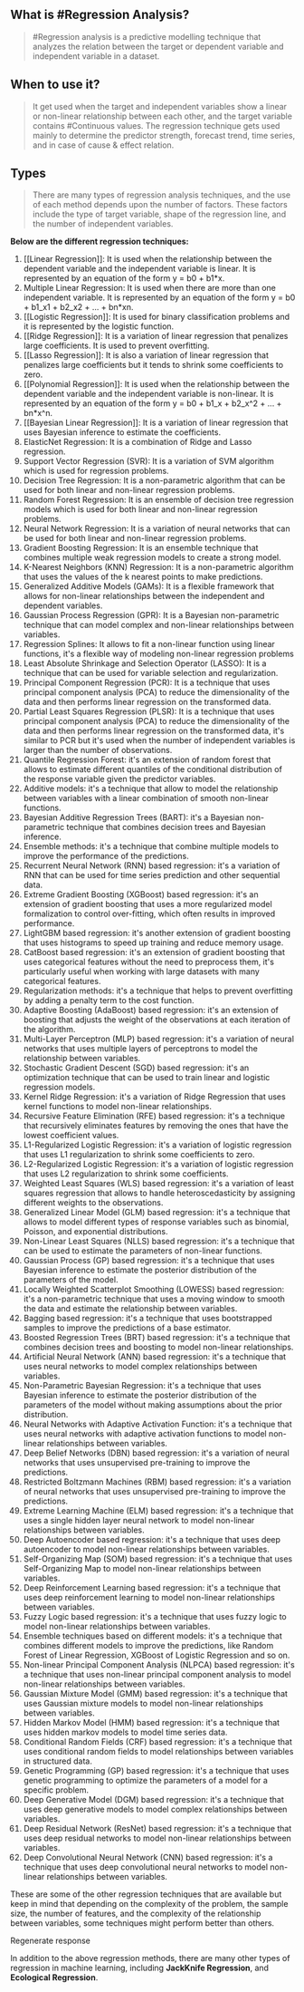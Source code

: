 ## What is #Regression Analysis?

> #Regression analysis is a predictive modelling technique that analyzes the relation between the target or dependent variable and independent variable in a dataset.

## When to use it?

> It get used when the target and independent variables show a linear or non-linear relationship between each other, and the target variable contains #Continuous values. The regression technique gets used mainly to determine the predictor strength, forecast trend, time series, and in case of cause & effect relation.

## Types

>There are many types of regression analysis techniques, and the use of each method depends upon the number of factors. These factors include the type of target variable, shape of the regression line, and the number of independent variables. 

**Below are the different regression techniques:**

1.  [[Linear Regression]]: It is used when the relationship between the dependent variable and the independent variable is linear. It is represented by an equation of the form 
   y = b0 + b1*x.
2. Multiple Linear Regression: It is used when there are more than one independent variable. It is represented by an equation of the form y = b0 + b1_x1 + b2_x2 + ... + bn*xn.
3. [[Logistic Regression]]: It is used for binary classification problems and it is represented by the logistic function.
4. [[Ridge Regression]]: It is a variation of linear regression that penalizes large coefficients. It is used to prevent overfitting.
5.  [[Lasso Regression]]: It is also a variation of linear regression that penalizes large coefficients but it tends to shrink some coefficients to zero.
6.  [[Polynomial Regression]]: It is used when the relationship between the dependent variable and the independent variable is non-linear. It is represented by an equation of the form y = b0 + b1_x + b2_x^2 + ... + bn*x^n.
7.  [[Bayesian Linear Regression]]: It is a variation of linear regression that uses Bayesian inference to estimate the coefficients.
8. ElasticNet Regression: It is a combination of Ridge and Lasso regression.
9. Support Vector Regression (SVR): It is a variation of SVM algorithm which is used for regression problems.
10. Decision Tree Regression: It is a non-parametric algorithm that can be used for both linear and non-linear regression problems.
11. Random Forest Regression: It is an ensemble of decision tree regression models which is used for both linear and non-linear regression problems.
12. Neural Network Regression: It is a variation of neural networks that can be used for both linear and non-linear regression problems.
13. Gradient Boosting Regression: It is an ensemble technique that combines multiple weak regression models to create a strong model.
14. K-Nearest Neighbors (KNN) Regression: It is a non-parametric algorithm that uses the values of the k nearest points to make predictions.
15. Generalized Additive Models (GAMs): It is a flexible framework that allows for non-linear relationships between the independent and dependent variables.
16. Gaussian Process Regression (GPR): It is a Bayesian non-parametric technique that can model complex and non-linear relationships between variables.
17. Regression Splines: It allows to fit a non-linear function using linear functions, it's a flexible way of modeling non-linear regression problems
18. Least Absolute Shrinkage and Selection Operator (LASSO): It is a technique that can be used for variable selection and regularization.
19. Principal Component Regression (PCR): It is a technique that uses principal component analysis (PCA) to reduce the dimensionality of the data and then performs linear regression on the transformed data.
20. Partial Least Squares Regression (PLSR): It is a technique that uses principal component analysis (PCA) to reduce the dimensionality of the data and then performs linear regression on the transformed data, it's similar to PCR but it's used when the number of independent variables is larger than the number of observations.
21. Quantile Regression Forest: it's an extension of random forest that allows to estimate different quantiles of the conditional distribution of the response variable given the predictor variables.
22. Additive models: it's a technique that allow to model the relationship between variables with a linear combination of smooth non-linear functions.
23. Bayesian Additive Regression Trees (BART): it's a Bayesian non-parametric technique that combines decision trees and Bayesian inference.
25. Ensemble methods: it's a technique that combine multiple models to improve the performance of the predictions.
26. Recurrent Neural Network (RNN) based regression: it's a variation of RNN that can be used for time series prediction and other sequential data.
27. Extreme Gradient Boosting (XGBoost) based regression: it's an extension of gradient boosting that uses a more regularized model formalization to control over-fitting, which often results in improved performance.
28. LightGBM based regression: it's another extension of gradient boosting that uses histograms to speed up training and reduce memory usage.
29. CatBoost based regression: it's an extension of gradient boosting that uses categorical features without the need to preprocess them, it's particularly useful when working with large datasets with many categorical features.
30. Regularization methods: it's a technique that helps to prevent overfitting by adding a penalty term to the cost function.
31. Adaptive Boosting (AdaBoost) based regression: it's an extension of boosting that adjusts the weight of the observations at each iteration of the algorithm.
32. Multi-Layer Perceptron (MLP) based regression: it's a variation of neural networks that uses multiple layers of perceptrons to model the relationship between variables.
33. Stochastic Gradient Descent (SGD) based regression: it's an optimization technique that can be used to train linear and logistic regression models.
34. Kernel Ridge Regression: it's a variation of Ridge Regression that uses kernel functions to model non-linear relationships.
35. Recursive Feature Elimination (RFE) based regression: it's a technique that recursively eliminates features by removing the ones that have the lowest coefficient values.
36. L1-Regularized Logistic Regression: it's a variation of logistic regression that uses L1 regularization to shrink some coefficients to zero.
37. L2-Regularized Logistic Regression: it's a variation of logistic regression that uses L2 regularization to shrink some coefficients.
38. Weighted Least Squares (WLS) based regression: it's a variation of least squares regression that allows to handle heteroscedasticity by assigning different weights to the observations.
39. Generalized Linear Model (GLM) based regression: it's a technique that allows to model different types of response variables such as binomial, Poisson, and exponential distributions.
40. Non-Linear Least Squares (NLLS) based regression: it's a technique that can be used to estimate the parameters of non-linear functions.
41. Gaussian Process (GP) based regression: it's a technique that uses Bayesian inference to estimate the posterior distribution of the parameters of the model.
42. Locally Weighted Scatterplot Smoothing (LOWESS) based regression: it's a non-parametric technique that uses a moving window to smooth the data and estimate the relationship between variables.
43. Bagging based regression: it's a technique that uses bootstrapped samples to improve the predictions of a base estimator.
44. Boosted Regression Trees (BRT) based regression: it's a technique that combines decision trees and boosting to model non-linear relationships.
45. Artificial Neural Network (ANN) based regression: it's a technique that uses neural networks to model complex relationships between variables.
46. Non-Parametric Bayesian Regression: it's a technique that uses Bayesian inference to estimate the posterior distribution of the parameters of the model without making assumptions about the prior distribution.
47. Neural Networks with Adaptive Activation Function: it's a technique that uses neural networks with adaptive activation functions to model non-linear relationships between variables.
48. Deep Belief Networks (DBN) based regression: it's a variation of neural networks that uses unsupervised pre-training to improve the predictions.
49. Restricted Boltzmann Machines (RBM) based regression: it's a variation of neural networks that uses unsupervised pre-training to improve the predictions.
50. Extreme Learning Machine (ELM) based regression: it's a technique that uses a single hidden layer neural network to model non-linear relationships between variables.
51. Deep Autoencoder based regression: it's a technique that uses deep autoencoder to model non-linear relationships between variables.
52. Self-Organizing Map (SOM) based regression: it's a technique that uses Self-Organizing Map to model non-linear relationships between variables.
53. Deep Reinforcement Learning based regression: it's a technique that uses deep reinforcement learning to model non-linear relationships between variables.
54. Fuzzy Logic based regression: it's a technique that uses fuzzy logic to model non-linear relationships between variables.
55. Ensemble techniques based on different models: it's a technique that combines different models to improve the predictions, like Random Forest of Linear Regression, XGBoost of Logistic Regression and so on.
56. Non-linear Principal Component Analysis (NLPCA) based regression: it's a technique that uses non-linear principal component analysis to model non-linear relationships between variables.
57. Gaussian Mixture Model (GMM) based regression: it's a technique that uses Gaussian mixture models to model non-linear relationships between variables. 
58. Hidden Markov Model (HMM) based regression: it's a technique that uses hidden markov models to model time series data.
59. Conditional Random Fields (CRF) based regression: it's a technique that uses conditional random fields to model relationships between variables in structured data. 
60. Genetic Programming (GP) based regression: it's a technique that uses genetic programming to optimize the parameters of a model for a specific problem. 
61. Deep Generative Model (DGM) based regression: it's a technique that uses deep generative models to model complex relationships between variables.
62. Deep Residual Network (ResNet) based regression: it's a technique that uses deep residual networks to model non-linear relationships between variables.
63. Deep Convolutional Neural Network (CNN) based regression: it's a technique that uses deep convolutional neural networks to model non-linear relationships between variables.

These are some of the other regression techniques that are available but keep in mind that depending on the complexity of the problem, the sample size, the number of features, and the complexity of the relationship between variables, some techniques might perform better than others.

Regenerate response

In addition to the above regression methods, there are many other types of regression in machine learning, including **JackKnife Regression**, and **Ecological Regression**.
